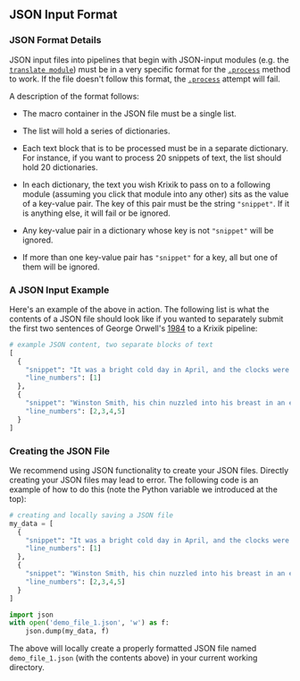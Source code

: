 ## JSON Input Format

### JSON Format Details

JSON input files into pipelines that begin with JSON-input modules (e.g. the [`translate module`](../../modules/ai_modules/translate_module.md)) must be in a very specific format for the [`.process`](../parameters_processing_files_through_pipelines/process_method.md) method to work. If the file doesn't follow this format, the [`.process`](../parameters_processing_files_through_pipelines/process_method.md) attempt will fail.

A description of the format follows:

- The macro container in the JSON file must be a single list.

- The list will hold a series of dictionaries.

- Each text block that is to be processed must be in a separate dictionary. For instance, if you want to process 20 snippets of text, the list should hold 20 dictionaries.

- In each dictionary, the text you wish Krixik to pass on to a following module (assuming you click that module into any other) sits as the value of a key-value pair. The key of this pair must be the string `"snippet"`. If it is anything else, it will fail or be ignored.

- Any key-value pair in a dictionary whose key is not `"snippet"` will be ignored.

- If more than one key-value pair has `"snippet"` for a key, all but one of them will be ignored.

### A JSON Input Example

Here's an example of the above in action. The following list is what the contents of a JSON file should look like if you wanted to separately submit the first two sentences of George Orwell's <u>1984</u> to a Krixik pipeline:


```python
# example JSON content, two separate blocks of text
[
  {
    "snippet": "It was a bright cold day in April, and the clocks were striking thirteen.",
    "line_numbers": [1]
  },
  {
    "snippet": "Winston Smith, his chin nuzzled into his breast in an effort to escape the vile wind, slipped quickly through the glass doors of Victory Mansions, though not quickly enough to prevent a swirl of gritty dust from entering along with him.",
    "line_numbers": [2,3,4,5]
  }
]
```

### Creating the JSON File

We recommend using JSON functionality to create your JSON files. Directly creating your JSON files may lead to error. The following code is an example of how to do this (note the Python variable we introduced at the top):


```python
# creating and locally saving a JSON file
my_data = [
  {
    "snippet": "It was a bright cold day in April, and the clocks were striking thirteen.",
    "line_numbers": [1]
  },
  {
    "snippet": "Winston Smith, his chin nuzzled into his breast in an effort to escape the vile wind, slipped quickly through the glass doors of Victory Mansions, though not quickly enough to prevent a swirl of gritty dust from entering along with him.",
    "line_numbers": [2,3,4,5]
  }
]

import json
with open('demo_file_1.json', 'w') as f:
    json.dump(my_data, f)
```

The above will locally create a properly formatted JSON file named `demo_file_1.json` (with the contents above) in your current working directory.
